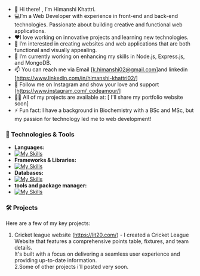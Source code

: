 - 👋 Hi there! , I’m Himanshi Khattri.
- 💻I’m a Web Developer with experience in front-end and back-end technologies. Passionate about building creative and functional web applications.
- ❤️I love working on innovative projects and learning new technologies.
- 👀 I’m interested in creating websites and web applications that are both functional and visually appealing.
- 🌱 I’m currently working on enhancing my skills in Node.js, Express.js, and MongoDB.
  <!--- 💞️ I’m looking to collaborate on ...-->
- 📫 You can reach me via Email [k.himanshi02@gmail.com]and linkedin [https://www.linkedin.com/in/himanshi-khattri02/]
- 👤 Follow me on Instagram and show your love and support [https://www.instagram.com/_codeamour/] 
- 👨‍💻 All of my projects are available at: [ I'll share my portfolio website soon]
- ⚡ Fun fact: I have a background in Biochemistry with a BSc and MSc, but my passion for technology led me to web development!


### 🚀 Technologies & Tools

- **Languages:**
- [![My Skills](https://skillicons.dev/icons?i=html,css,js,c,jquery,nodejs,express,py)](https://skillicons.dev)
- **Frameworks & Libraries:**
- [![My Skills](https://skillicons.dev/icons?i=bootstrap,npm,pug,react,sass,less,tailwind,fastapi)](https://skillicons.dev)
- **Databases:**
- [![My Skills](https://skillicons.dev/icons?i=mongodb,mysql,postgres,prisma,sqlite,supabase,sequelize)](https://skillicons.dev) 
- **tools and package manager:**
- [![My Skills](https://skillicons.dev/icons?i=vscode,git,github,heroku,figma,gmail,ai,netlify,ps,postman,sublime,ubuntu,vercel,windows,codepen,bash)](https://skillicons.dev)

### 🛠 Projects
Here are a few of my key projects:
1. Cricket league website (https://lit20.com/) - I created a Cricket League Website that features a comprehensive points table, fixtures, and team details. <br>It's built with a focus on delivering a seamless user experience and providing up-to-date information.<br>
2.Some of other projects i'll posted very soon.



